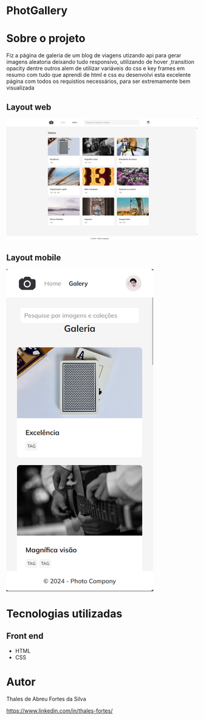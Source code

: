 # PhotGallery

# Sobre o projeto

Fiz a página de galeria de um blog de viagens utizando api para gerar imagens aleatoria deixando tudo responsivo, utilizando de hover ,transition opacity dentre outros alem de utilizar variáveis do css e key frames em resumo com tudo que aprendi de html e css eu desenvolvi esta excelente página com todos os requistios necessários, para ser extremamente bem visualizada

## Layout web
![Web 1](https://github.com/ThalesFortes/PhotGallery/blob/main/images/webPhot.png)

## Layout mobile
![Mobile 1](https://github.com/ThalesFortes/PhotGallery/blob/main/images/celPhot.png)

# Tecnologias utilizadas

## Front end
- HTML 
- CSS

# Autor

Thales de Abreu Fortes da Silva

https://www.linkedin.com/in/thales-fortes/
